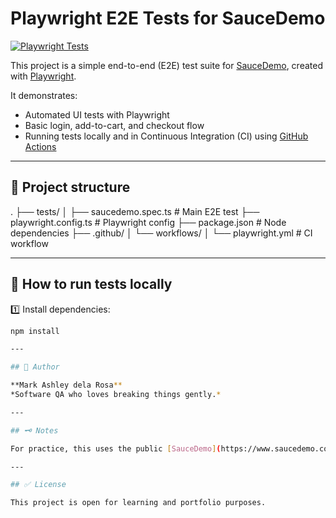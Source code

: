 # Playwright E2E Tests for SauceDemo

[![Playwright Tests](https://github.com/ashdelarosa/playwright-demo/actions/workflows/playwright.yml/badge.svg)](https://github.com/ashdelarosa/playwright-demo/actions/workflows/playwright.yml)

This project is a simple end-to-end (E2E) test suite for [SauceDemo](https://www.saucedemo.com), created with [Playwright](https://playwright.dev).

It demonstrates:
- Automated UI tests with Playwright
- Basic login, add-to-cart, and checkout flow
- Running tests locally and in Continuous Integration (CI) using [GitHub Actions](https://docs.github.com/en/actions)

---

## 📂 Project structure
.
├── tests/
│ ├── saucedemo.spec.ts # Main E2E test
├── playwright.config.ts # Playwright config
├── package.json # Node dependencies
├── .github/
│ └── workflows/
│ └── playwright.yml # CI workflow

---

## 🚀 How to run tests locally

1️⃣ Install dependencies:
```bash
npm install

---

## 📌 Author

**Mark Ashley dela Rosa**
*Software QA who loves breaking things gently.*

---

## 🗝️ Notes

For practice, this uses the public [SauceDemo](https://www.saucedemo.com) sample site — no credentials or private data are committed.

---

## ✅ License

This project is open for learning and portfolio purposes.
